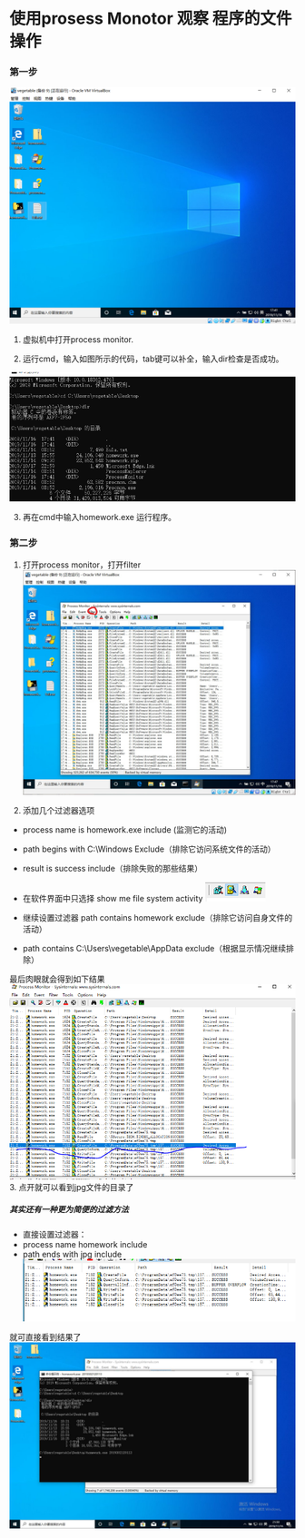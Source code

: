 # 使用prosess Monotor 观察 程序的文件操作
### 第一步
![first](/img/1..PNG)
1. 虚拟机中打开process monitor.

2. 运行cmd，输入如图所示的代码，tab键可以补全，输入dir检查是否成功。

 ![code](/img/2.PNG)

3. 再在cmd中输入homework.exe 运行程序。

### 第二步

1. 打开process monitor，打开filter
![filer](/img/4.jpg)

2. 添加几个过滤器选项
* process name is homework.exe include (监测它的活动)
* path begins with C:\Windows Exclude（排除它访问系统文件的活动）
* result is success include（排除失败的那些结果）

* 在软件界面中只选择 show me file system activity 
![h](/img/6.PNG)
* 继续设置过滤器    path  contains homework exclude（排除它访问自身文件的活动）
* path contains C:\Users\vegetable\AppData exclude（根据显示情况继续排除）
  
 最后肉眼就会得到如下结果
![h](img/7.PNG)
3. 点开就可以看到jpg文件的目录了
   

##### 其实还有一种更为简便的过滤方法
* 直接设置过滤器：
* process name homework include
* path ends with jpg include 
 ![h](img/8.PNG)
 
就可直接看到结果了
![h](img/1573912210607.jpg)




